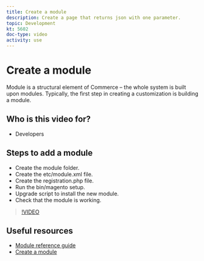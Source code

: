 ```yaml
---
title: Create a module
description: Create a page that returns json with one parameter.
topic: Development
kt: 5602
doc-type: video
activity: use
---
```


# Create a module

Module is a structural element of Commerce – the whole system is built upon modules. Typically, the first step in creating a customization is building a module.

## Who is this video for?

- Developers

## Steps to add a module

- Create the module folder.
- Create the etc/module.xml file.
- Create the registration.php file.
- Run the bin/magento setup.
- Upgrade script to install the new module.
- Check that the module is working.

>[!VIDEO](https://video.tv.adobe.com/v/35792?quality=12&learn=on)

## Useful resources

- [Module reference guide](https://devdocs.magento.com/guides/v2.4/mrg/intro.html)
- [Create a module](https://devdocs.magento.com/videos/fundamentals/create-a-new-module/)
